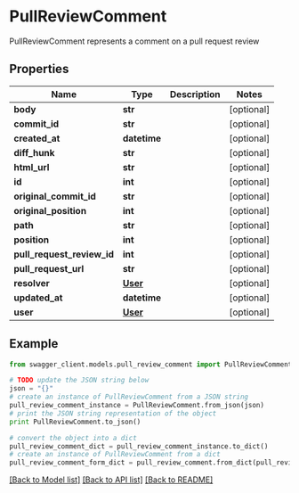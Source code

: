 # PullReviewComment

PullReviewComment represents a comment on a pull request review

## Properties
Name | Type | Description | Notes
------------ | ------------- | ------------- | -------------
**body** | **str** |  | [optional] 
**commit_id** | **str** |  | [optional] 
**created_at** | **datetime** |  | [optional] 
**diff_hunk** | **str** |  | [optional] 
**html_url** | **str** |  | [optional] 
**id** | **int** |  | [optional] 
**original_commit_id** | **str** |  | [optional] 
**original_position** | **int** |  | [optional] 
**path** | **str** |  | [optional] 
**position** | **int** |  | [optional] 
**pull_request_review_id** | **int** |  | [optional] 
**pull_request_url** | **str** |  | [optional] 
**resolver** | [**User**](User.md) |  | [optional] 
**updated_at** | **datetime** |  | [optional] 
**user** | [**User**](User.md) |  | [optional] 

## Example

```python
from swagger_client.models.pull_review_comment import PullReviewComment

# TODO update the JSON string below
json = "{}"
# create an instance of PullReviewComment from a JSON string
pull_review_comment_instance = PullReviewComment.from_json(json)
# print the JSON string representation of the object
print PullReviewComment.to_json()

# convert the object into a dict
pull_review_comment_dict = pull_review_comment_instance.to_dict()
# create an instance of PullReviewComment from a dict
pull_review_comment_form_dict = pull_review_comment.from_dict(pull_review_comment_dict)
```
[[Back to Model list]](../README.md#documentation-for-models) [[Back to API list]](../README.md#documentation-for-api-endpoints) [[Back to README]](../README.md)


